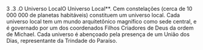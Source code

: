 ﻿3 .3 .O Universo LocalO Universo Local**. Cem constelações (cerca de 10 000 000 de planetas habitáveis) constituem um universo local. Cada universo local tem um mundo arquitetônico magnífico como sede central, e é governado por um dos coordenados Filhos Criadores de Deus da ordem de Michael. Cada universo é abençoado pela presença de um União dos Dias, representante da Trindade do Paraíso.